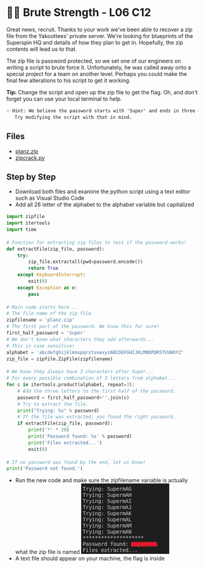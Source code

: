 ﻿# 🏋️‍♀️ Brute Strength - L06 C12

Great news, recruit. Thanks to your work we've been able to recover a zip file from the Yakoottees' private server. We're looking for blueprints of the Superspin HQ and details of how they plan to get in. Hopefully, the zip contents will lead us to that.

The zip file is password protected, so we set one of our engineers on writing a script to brute force it. Unfortunately, he was called away onto a special project for a team on another level. Perhaps you could make the final few alterations to his script to get it working.

**Tip:** Change the script and open up the zip file to get the flag. Oh, and don't forget you can use your local terminal to help.

```txt
💡 Hint: We believe the password starts with 'Super' and ends in three characters (which could be mixed case).
   Try modifying the script with that in mind.
```

## Files

- [planz.zip](/assets/brutestrength2.zip)
- [zipcrack.py](/assets/brutestrength3.py)

## Step by Step

- Download both files and examine the python script using a text editor such as Visual Studio Code
- Add all 26 letter of the alphabet to the alphabet variable but capitalized

```python
import zipfile
import itertools
import time

# Function for extracting zip files to test if the password works!
def extractFile(zip_file, password):
    try:
        zip_file.extractall(pwd=password.encode())
        return True
    except KeyboardInterrupt:
        exit(0)
    except Exception as e:
        pass

# Main code starts here...
# The file name of the zip file.
zipfilename = 'planz.zip'
# The first part of the password. We know this for sure!
first_half_password = 'Super'
# We don't know what characters they add afterwards...
# This is case sensitive!
alphabet = 'abcdefghijklmnopqrstuvwxyzABCDEFGHIJKLMNOPQRSTUVWXYZ'
zip_file = zipfile.ZipFile(zipfilename)

# We know they always have 3 characters after Super...
# For every possible combination of 3 letters from alphabet...
for c in itertools.product(alphabet, repeat=3):
    # Add the three letters to the first half of the password.
    password = first_half_password+''.join(c)
    # Try to extract the file.
    print("Trying: %s" % password)
    # If the file was extracted, you found the right password.
    if extractFile(zip_file, password):
        print('*' * 20)
        print('Password found: %s' % password)
        print('Files extracted...')
        exit(0)

# If no password was found by the end, let us know!
print('Password not found.')
```

- Run the new code and make sure the zipfilename variable is actually what the zip file is named
![running the new code](/assets/brutestrength1.png)
- A text file should appear on your machine, the flag is inside
